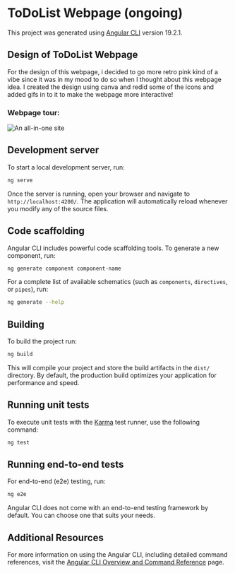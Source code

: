 # ToDoList Webpage (ongoing)

This project was generated using [Angular CLI](https://github.com/angular/angular-cli) version 19.2.1.

## Design of ToDoList Webpage

For the design of this webpage, i decided to go more retro pink kind of a vibe since it was in my mood to do so when I thought about this webpage idea. I created the design using canva and redid some of the icons and added gifs in to it to make the webpage more interactive!

### Webpage tour: 
![An all-in-one site](https://github.com/user-attachments/assets/d7e12381-fc20-498e-8f12-c06aeb02b931)

## Development server

To start a local development server, run:

```bash
ng serve
```

Once the server is running, open your browser and navigate to `http://localhost:4200/`. The application will automatically reload whenever you modify any of the source files.

## Code scaffolding

Angular CLI includes powerful code scaffolding tools. To generate a new component, run:

```bash
ng generate component component-name
```

For a complete list of available schematics (such as `components`, `directives`, or `pipes`), run:

```bash
ng generate --help
```

## Building

To build the project run:

```bash
ng build
```

This will compile your project and store the build artifacts in the `dist/` directory. By default, the production build optimizes your application for performance and speed.

## Running unit tests

To execute unit tests with the [Karma](https://karma-runner.github.io) test runner, use the following command:

```bash
ng test
```

## Running end-to-end tests

For end-to-end (e2e) testing, run:

```bash
ng e2e
```

Angular CLI does not come with an end-to-end testing framework by default. You can choose one that suits your needs.

## Additional Resources

For more information on using the Angular CLI, including detailed command references, visit the [Angular CLI Overview and Command Reference](https://angular.dev/tools/cli) page.
